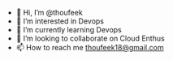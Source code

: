 - 👋 Hi, I’m @thoufeek
- 👀 I’m interested in Devops
- 🌱 I’m currently learning Devops
- 💞️ I’m looking to collaborate on Cloud Enthus
- 📫 How to reach me thoufeek18@gmail.com

<!---
thoufi18/thoufi18 is a ✨ special ✨ repository because its `README.md` (this file) appears on your GitHub profile.
You can click the Preview link to take a look at your changes.
--->
